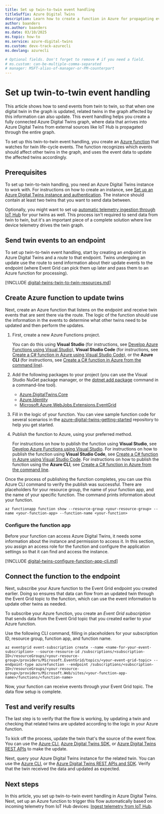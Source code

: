 ```yaml
---
title: Set up twin-to-twin event handling
titleSuffix: Azure Digital Twins
description: Learn how to create a function in Azure for propagating events through the twin graph.
author: baanders
ms.author: baanders
ms.date: 03/10/2025
ms.topic: how-to
ms.service: azure-digital-twins
ms.custom: devx-track-azurecli
ms.devlang: azurecli

# Optional fields. Don't forget to remove # if you need a field.
# ms.custom: can-be-multiple-comma-separated
# manager: MSFT-alias-of-manager-or-PM-counterpart
---
```


# Set up twin-to-twin event handling

This article shows how to send events from twin to twin, so that when one digital twin in the graph is updated, related twins in the graph affected by this information can also update. This event handling helps you create a fully connected Azure Digital Twins graph, where data that arrives into Azure Digital Twins from external sources like IoT Hub is propagated through the entire graph.

To set up this twin-to-twin event handling, you create an [Azure function](../azure-functions/functions-overview.md) that watches for twin life-cycle events. The function recognizes which events should affect other twins in the graph, and uses the event data to update the affected twins accordingly.

## Prerequisites

To set up twin-to-twin handling, you need an Azure Digital Twins instance to work with. For instructions on how to create an instance, see [Set up an Azure Digital Twins instance and authentication](./how-to-set-up-instance-portal.md). The instance should contain at least two twins that you want to send data between.

Optionally, you might want to set up [automatic telemetry ingestion through IoT Hub](how-to-ingest-iot-hub-data.md) for your twins as well. This process isn't required to send data from twin to twin, but it's an important piece of a complete solution where live device telemetry drives the twin graph.

## Send twin events to an endpoint

To set up twin-to-twin event handling, start by creating an *endpoint* in Azure Digital Twins and a *route* to that endpoint. Twins undergoing an update use the route to send information about their update events to the endpoint (where Event Grid can pick them up later and pass them to an Azure function for processing).

[!INCLUDE [digital-twins-twin-to-twin-resources.md](includes/digital-twins-twin-to-twin-resources.md)]

## Create Azure function to update twins

Next, create an Azure function that listens on the endpoint and receive twin events that are sent there via the route. The logic of the function should use the information in the events to determine what other twins need to be updated and then perform the updates.

1. First, create a new Azure Functions project. 

    You can do this using **Visual Studio** (for instructions, see [Develop Azure Functions using Visual Studio](../azure-functions/functions-develop-vs.md#create-an-azure-functions-project)), **Visual Studio Code** (for instructions, see [Create a C# function in Azure using Visual Studio Code](../azure-functions/create-first-function-vs-code-csharp.md?tabs=in-process#create-an-azure-functions-project)), or the **Azure CLI** (for instructions, see [Create a C# function in Azure from the command line](../azure-functions/how-to-create-function-azure-cli.md?pivots=programming-language-csharp#create-a-local-function-project-and-function)).

2. Add the following packages to your project (you can use the Visual Studio NuGet package manager, or the [dotnet add package](/dotnet/core/tools/dotnet-add-package) command in a command-line tool).

    * [Azure.DigitalTwins.Core](https://www.nuget.org/packages/Azure.DigitalTwins.Core/)
    * [Azure.Identity](https://www.nuget.org/packages/Azure.Identity/)
    * [Microsoft.Azure.WebJobs.Extensions.EventGrid](https://www.nuget.org/packages/Microsoft.Azure.WebJobs.Extensions.EventGrid)

3. Fill in the logic of your function. You can view sample function code for several scenarios in the [azure-digital-twins-getting-started](https://github.com/Azure-Samples/azure-digital-twins-getting-started/tree/main/azure-functions) repository to help you get started.

5. Publish the function to Azure, using your preferred method.

    For instructions on how to publish the function using **Visual Studio**, see [Develop Azure Functions using Visual Studio](../azure-functions/functions-develop-vs.md#publish-to-azure). For instructions on how to publish the function using **Visual Studio Code**, see [Create a C# function in Azure using Visual Studio Code](../azure-functions/create-first-function-vs-code-csharp.md?tabs=in-process#publish-the-project-to-azure). For instructions on how to publish the function using the **Azure CLI**, see [Create a C# function in Azure from the command line](../azure-functions/how-to-create-function-azure-cli.md?pivots=programming-language-csharp#deploy-the-function-project-to-azure).

Once the process of publishing the function completes, you can use this Azure CLI command to verify the publish was successful. There are placeholders for your resource group, the name of your function app, and the name of your specific function. The command prints information about your function.

```azurecli-interactive
az functionapp function show --resource-group <your-resource-group> --name <your-function-app> --function-name <your-function>
```

### Configure the function app

Before your function can access Azure Digital Twins, it needs some information about the instance and permission to access it. In this section, you assign an access role for the function and configure the application settings so that it can find and access the instance.

[!INCLUDE [digital-twins-configure-function-app-cli.md](includes/digital-twins-configure-function-app-cli.md)]

## Connect the function to the endpoint

Next, subscribe your Azure function to the Event Grid endpoint you created earlier. Doing so ensures that data can flow from an updated twin through the Event Grid topic to the function, which can use the event information to update other twins as needed.

To subscribe your Azure function, you create an *Event Grid subscription* that sends data from the Event Grid topic that you created earlier to your Azure function.

Use the following CLI command, filling in placeholders for your subscription ID, resource group, function app, and function name.

```azurecli-interactive
az eventgrid event-subscription create --name <name-for-your-event-subscription> --source-resource-id /subscriptions/<subscription-ID>/resourceGroups/<your-resource-group>/providers/Microsoft.EventGrid/topics/<your-event-grid-topic> --endpoint-type azurefunction --endpoint /subscriptions/<subscription-ID>/resourceGroups/<your-resource-group>/providers/Microsoft.Web/sites/<your-function-app-name>/functions/<function-name> 
```

Now, your function can receive events through your Event Grid topic. The data flow setup is complete.

## Test and verify results

The last step is to verify that the flow is working, by updating a twin and checking that related twins are updated according to the logic in your Azure function.

To kick off the process, update the twin that's the source of the event flow. You can use the [Azure CLI](/cli/azure/dt/twin#az-dt-twin-update), [Azure Digital Twins SDK](how-to-manage-twin.md#update-a-digital-twin), or [Azure Digital Twins REST APIs](how-to-use-apis.md?tabs=data-plane) to make the update.

Next, query your Azure Digital Twins instance for the related twin. You can use the [Azure CLI](/cli/azure/dt/twin#az-dt-twin-query), or the [Azure Digital Twins REST APIs and SDK](how-to-query-graph.md#run-queries-with-the-api). Verify that the twin received the data and updated as expected.

## Next steps

In this article, you set up twin-to-twin event handling in Azure Digital Twins. Next, set up an Azure function to trigger this flow automatically based on incoming telemetry from IoT Hub devices: [Ingest telemetry from IoT Hub](how-to-ingest-iot-hub-data.md).
